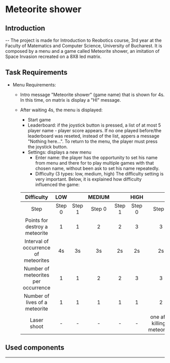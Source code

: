 # Meteorite shower

## Introduction 
--
The project is made for Introduction to Reobotics course, 3rd year at the Faculty of Matematics and Computer Science, University of Bucharest.
It is composed by a menu and a game called Meteorite shower, an imitation of Space Invasion recreated on a 8X8 led matrix.

## Task Requirements
- Menu Requirements: 
  - Intro message "Meteorite shower" (game name) that is shown for 4s. In this time, on matrix is display a "HI" message.
  - After waiting 4s, the menu is displayed: 
    - Start game
    - Leaderboard: if the joystick button is pressed, a list of at most 5 player name - player score appears. If no one played before/the leaderboard was reseted, instead of the list, appers a message "Nothing here...". To return to the menu, the player must press the joystick button. 
    - Settings: displays a new menu
      - Enter name: the player has the opportunity to set his name from menu and there for to play multiple games with that chosen name, without been ask to set his name repeatedly.
      - Difficulty (3 types: low, medium, high)
      The difficulty setting is very important. Below, it is explained how difficulty influenced the game:
      
     | Difficulty | LOW | |  MEDIUM || HIGH  ||
     | :---: | :---:  | :---: |     :---: | :---:     |   :---:     |   :---: |
     |Step | Step 0 |  Step 1 |  Step 0 |  Step 1 | Step 0 | Step 1 | 
     |Points for destroy a meteorite | 1 | 1| 2 | 2| 3 |3 |
     |Interval of occurrence of meteorites| 4s | 3s | 3s | 2s| 2s|2s|
     |Number of meteorites per occurrence| 1| 1| 2| 2 | 3 |3 |
     |Number of lives of a meteorite | 1 |1 | 1 |1 |1 |2
     |Laser shoot | - | -| - |- | - | one after killing 6 meteorites|
      
## Used components
---
